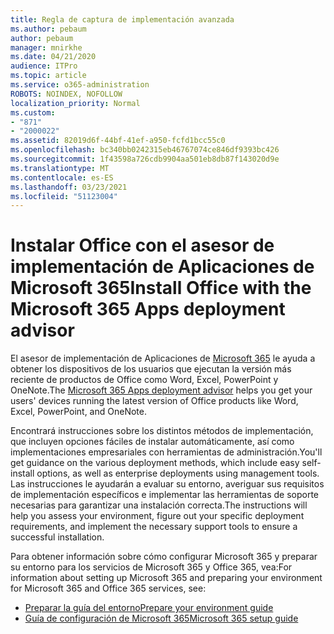 ```yaml
---
title: Regla de captura de implementación avanzada
ms.author: pebaum
author: pebaum
manager: mnirkhe
ms.date: 04/21/2020
audience: ITPro
ms.topic: article
ms.service: o365-administration
ROBOTS: NOINDEX, NOFOLLOW
localization_priority: Normal
ms.custom:
- "871"
- "2000022"
ms.assetid: 82019d6f-44bf-41ef-a950-fcfd1bcc55c0
ms.openlocfilehash: bc340bb0242315eb46767074ce846df9393bc426
ms.sourcegitcommit: 1f43598a726cdb9904aa501eb8db87f143020d9e
ms.translationtype: MT
ms.contentlocale: es-ES
ms.lasthandoff: 03/23/2021
ms.locfileid: "51123004"
---
```

# <a name="install-office-with-the-microsoft-365-apps-deployment-advisor"></a><span data-ttu-id="510fa-102">Instalar Office con el asesor de implementación de Aplicaciones de Microsoft 365</span><span class="sxs-lookup"><span data-stu-id="510fa-102">Install Office with the Microsoft 365 Apps deployment advisor</span></span>

<span data-ttu-id="510fa-103">El asesor de implementación de Aplicaciones de [Microsoft 365](https://go.microsoft.com/fwlink/?linkid=2145748) le ayuda a obtener los dispositivos de los usuarios que ejecutan la versión más reciente de productos de Office como Word, Excel, PowerPoint y OneNote.</span><span class="sxs-lookup"><span data-stu-id="510fa-103">The [Microsoft 365 Apps deployment advisor](https://go.microsoft.com/fwlink/?linkid=2145748) helps you get your users' devices running the latest version of Office products like Word, Excel, PowerPoint, and OneNote.</span></span>
  
<span data-ttu-id="510fa-104">Encontrará instrucciones sobre los distintos métodos de implementación, que incluyen opciones fáciles de instalar automáticamente, así como implementaciones empresariales con herramientas de administración.</span><span class="sxs-lookup"><span data-stu-id="510fa-104">You'll get guidance on the various deployment methods, which include easy self-install options, as well as enterprise deployments using management tools.</span></span> <span data-ttu-id="510fa-105">Las instrucciones le ayudarán a evaluar su entorno, averiguar sus requisitos de implementación específicos e implementar las herramientas de soporte necesarias para garantizar una instalación correcta.</span><span class="sxs-lookup"><span data-stu-id="510fa-105">The instructions will help you assess your environment, figure out your specific deployment requirements, and implement the necessary support tools to ensure a successful installation.</span></span>
  
<span data-ttu-id="510fa-106">Para obtener información sobre cómo configurar Microsoft 365 y preparar su entorno para los servicios de Microsoft 365 y Office 365, vea:</span><span class="sxs-lookup"><span data-stu-id="510fa-106">For information about setting up Microsoft 365 and preparing your environment for Microsoft 365 and Office 365 services, see:</span></span>

- [<span data-ttu-id="510fa-107">Preparar la guía del entorno</span><span class="sxs-lookup"><span data-stu-id="510fa-107">Prepare your environment guide</span></span>](https://go.microsoft.com/fwlink/?linkid=2005213)
- [<span data-ttu-id="510fa-108">Guía de configuración de Microsoft 365</span><span class="sxs-lookup"><span data-stu-id="510fa-108">Microsoft 365 setup guide</span></span>](https://go.microsoft.com/fwlink/?linkid=2072646)
